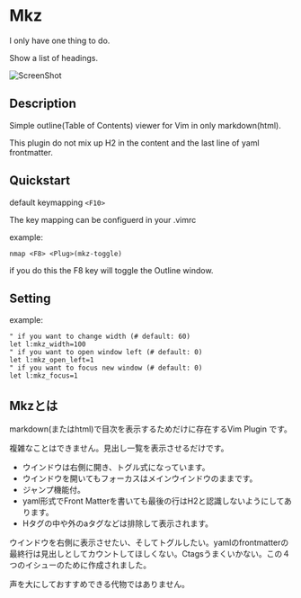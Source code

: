 # Mkz

I only have one thing to do.

Show a list of headings.

![ScreenShot](https://i.imgur.com/Tvrpbs2.png)

## Description

Simple outline(Table of Contents) viewer for Vim in only markdown(html).

This plugin do not mix up H2 in the content and the last line of yaml frontmatter.

## Quickstart

default keymapping `<F10>`

The key mapping can be configuerd in your .vimrc

example:
```vim
nmap <F8> <Plug>(mkz-toggle)
```
if you do this the F8 key will toggle the Outline window.

## Setting

example:
```vim
" if you want to change width (# default: 60)
let l:mkz_width=100
" if you want to open window left (# default: 0)
let l:mkz_open_left=1
" if you want to focus new window (# default: 0)
let l:mkz_focus=1
```

## Mkzとは

markdown(またはhtml)で目次を表示するためだけに存在するVim Plugin です。

複雑なことはできません。見出し一覧を表示させるだけです。

- ウインドウは右側に開き、トグル式になっています。
- ウインドウを開いてもフォーカスはメインウインドウのままです。
- ジャンプ機能付。
- yaml形式でFront Matterを書いても最後の行はH2と認識しないようにしてあります。
- Hタグの中や外のaタグなどは排除して表示されます。

ウインドウを右側に表示させたい、そしてトグルしたい。yamlのfrontmatterの最終行は見出しとしてカウントしてほしくない。Ctagsうまくいかない。この４つのイシューのために作成されました。

声を大にしておすすめできる代物ではありません。
